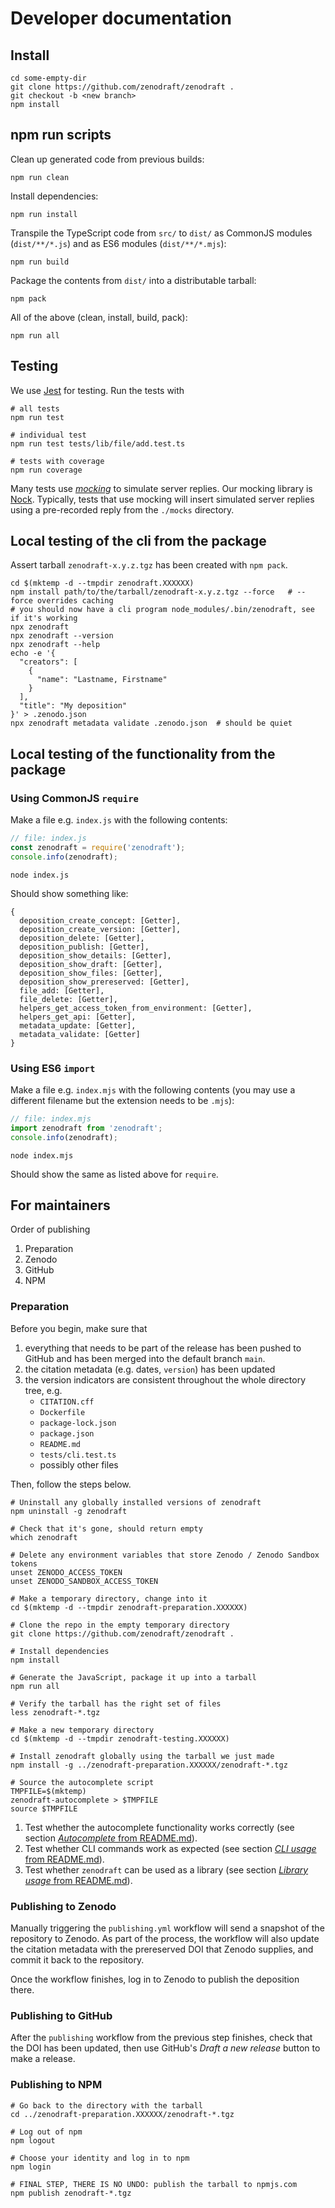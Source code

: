 # Developer documentation

## Install

```shell
cd some-empty-dir
git clone https://github.com/zenodraft/zenodraft .
git checkout -b <new branch>
npm install
```

## npm run scripts

Clean up generated code from previous builds:

```shell
npm run clean
```

Install dependencies:

```shell
npm run install
```

Transpile the TypeScript code from `src/` to `dist/` as CommonJS modules (`dist/**/*.js`) and as ES6
modules (`dist/**/*.mjs`):

```shell
npm run build
```

Package the contents from `dist/` into a distributable tarball:

```shell
npm pack
```

All of the above (clean, install, build, pack):

```shell
npm run all
```

## Testing

We use [Jest](https://jestjs.io/) for testing. Run the tests with

```
# all tests
npm run test

# individual test
npm run test tests/lib/file/add.test.ts                                                                                                                        

# tests with coverage
npm run coverage
```

Many tests use [_mocking_](https://en.wikipedia.org/wiki/Mock_object) to simulate server replies.
Our mocking library is [Nock](https://www.npmjs.com/package/nock). Typically, tests that use mocking
will insert simulated server replies using a pre-recorded reply from the `./mocks` directory.

## Local testing of the cli from the package

Assert tarball `zenodraft-x.y.z.tgz` has been created with `npm pack`.

```
cd $(mktemp -d --tmpdir zenodraft.XXXXXX)
npm install path/to/the/tarball/zenodraft-x.y.z.tgz --force   # --force overrides caching
# you should now have a cli program node_modules/.bin/zenodraft, see if it's working
npx zenodraft
npx zenodraft --version
npx zenodraft --help
echo -e '{
  "creators": [
    {
      "name": "Lastname, Firstname"
    }
  ],
  "title": "My deposition"
}' > .zenodo.json
npx zenodraft metadata validate .zenodo.json  # should be quiet
```

## Local testing of the functionality from the package

### Using CommonJS `require`

Make a file e.g. `index.js` with the following contents:

```javascript
// file: index.js
const zenodraft = require('zenodraft');
console.info(zenodraft);
```

```shell
node index.js
```

Should show something like:

```shell
{
  deposition_create_concept: [Getter],
  deposition_create_version: [Getter],
  deposition_delete: [Getter],
  deposition_publish: [Getter],
  deposition_show_details: [Getter],
  deposition_show_draft: [Getter],
  deposition_show_files: [Getter],
  deposition_show_prereserved: [Getter],
  file_add: [Getter],
  file_delete: [Getter],
  helpers_get_access_token_from_environment: [Getter],
  helpers_get_api: [Getter],
  metadata_update: [Getter],
  metadata_validate: [Getter]
}
```


### Using ES6 `import`


Make a file e.g. `index.mjs` with the following contents (you may use a
different filename but the extension needs to be `.mjs`):

```javascript
// file: index.mjs
import zenodraft from 'zenodraft';
console.info(zenodraft);
```

```shell
node index.mjs
```

Should show the same as listed above for `require`.

## For maintainers

Order of publishing

1. Preparation
2. Zenodo
3. GitHub
4. NPM

### Preparation

Before you begin, make sure that

1. everything that needs to be part of the release has been
pushed to GitHub and has been merged into the default branch `main`.
1. the citation metadata (e.g. dates, `version`) has been updated
1. the version indicators are consistent throughout the whole directory tree, e.g.
   - `CITATION.cff`
   - `Dockerfile`
   - `package-lock.json`
   - `package.json`
   - `README.md`
   - `tests/cli.test.ts`
   - possibly other files

Then, follow the steps below.

```shell
# Uninstall any globally installed versions of zenodraft
npm uninstall -g zenodraft

# Check that it's gone, should return empty
which zenodraft

# Delete any environment variables that store Zenodo / Zenodo Sandbox tokens
unset ZENODO_ACCESS_TOKEN
unset ZENODO_SANDBOX_ACCESS_TOKEN

# Make a temporary directory, change into it
cd $(mktemp -d --tmpdir zenodraft-preparation.XXXXXX)

# Clone the repo in the empty temporary directory
git clone https://github.com/zenodraft/zenodraft .

# Install dependencies
npm install

# Generate the JavaScript, package it up into a tarball
npm run all

# Verify the tarball has the right set of files
less zenodraft-*.tgz

# Make a new temporary directory
cd $(mktemp -d --tmpdir zenodraft-testing.XXXXXX)

# Install zenodraft globally using the tarball we just made
npm install -g ../zenodraft-preparation.XXXXXX/zenodraft-*.tgz

# Source the autocomplete script
TMPFILE=$(mktemp)
zenodraft-autocomplete > $TMPFILE
source $TMPFILE
```

1. Test whether the autocomplete functionality works correctly (see section [_Autocomplete_ from README.md](README.md#autocomplete)).
1. Test whether CLI commands work as expected (see section [_CLI usage_ from README.md](README.md#cli-usage)).
1. Test whether `zenodraft` can be used as a library (see section [_Library usage_ from README.md](README.md#library-usage)).

### Publishing to Zenodo

Manually triggering the `publishing.yml` workflow will send a snapshot of the repository to Zenodo.
As part of the process, the workflow will also update the citation metadata with the prereserved DOI
that Zenodo supplies, and commit it back to the repository.

Once the workflow finishes, log in to Zenodo to publish the deposition there.

### Publishing to GitHub

After the `publishing` workflow from the previous step finishes, check that the DOI has been updated,
then use GitHub's _Draft a new release_ button to make a release.

### Publishing to NPM

```shell
# Go back to the directory with the tarball
cd ../zenodraft-preparation.XXXXXX/zenodraft-*.tgz

# Log out of npm
npm logout

# Choose your identity and log in to npm
npm login

# FINAL STEP, THERE IS NO UNDO: publish the tarball to npmjs.com
npm publish zenodraft-*.tgz
```
